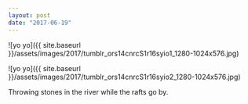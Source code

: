 ```yaml
---
layout: post
date: "2017-06-19"
---
```


![yo yo]({{ site.baseurl }}/assets/images/2017/tumblr_ors14cnrcS1r16syio1_1280-1024x576.jpg)

![yo yo]({{ site.baseurl }}/assets/images/2017/tumblr_ors14cnrcS1r16syio2_1280-1024x576.jpg)

Throwing stones in the river while the rafts go by.
